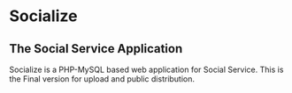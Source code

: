 Socialize
=========

The Social Service Application
-------------------------------

Socialize is a PHP-MySQL based web application for Social Service. This is the Final version for upload and public distribution.
